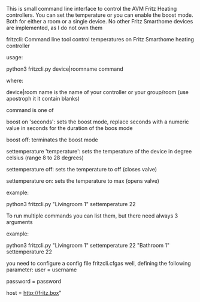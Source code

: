 This is small command line interface to control the AVM Fritz Heating controllers. You can set the temperature or you can enable the boost mode. Both for either a room or a single device.
No other Fritz Smarthome devices are implemented, as I do not own them

fritzcli: Command line tool control temperatures on Fritz Smarthome heating controller

usage:

python3 fritzcli.py device|roomname command

where:

device|room name is the name of your controller or your group/room (use apostroph it it contain blanks)

command is one of

boost on 'seconds': sets the boost mode, replace seconds with a numeric value in seconds for the duration of the boos mode 

boost off: terminates the boost mode

settemperature 'temperature': sets the temperature of the device in degree celsius (range 8 to 28 degrees)

settemperature off: sets the temperature to off (closes valve)

settemperature on: sets the temperature to max (opens valve)

example:

python3 fritzcli.py "Livingroom 1" settemperature 22

To run multiple commands you can list them, but there need always 3 arguments

example:

python3 fritzcli.py "Livingroom 1" settemperature 22 "Bathroom 1" settemperature 22

you need to configure a config file fritzcli.cfgas well, defining the following parameter:
user = username

password = password

host = http://fritz.box"

